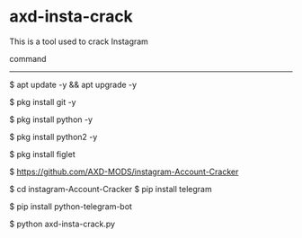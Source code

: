 # axd-insta-crack
This is a tool used to crack Instagram

command

****************


$ apt update -y && apt upgrade -y

$ pkg install git -y

$ pkg install python -y

$ pkg install python2 -y

$ pkg install figlet

$ https://github.com/AXD-MODS/instagram-Account-Cracker

$ cd instagram-Account-Cracker
$ pip install telegram

$ pip install python-telegram-bot

$ python axd-insta-crack.py
